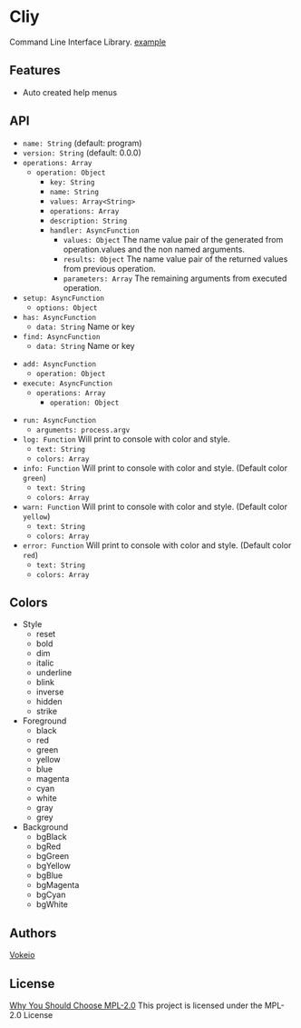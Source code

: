 
# Cliy
Command Line Interface Library. [example](https://github.com/vokeio/cliy/blob/master/example.js)

## Features
- Auto created help menus

## API
- `name: String` (default: program)
- `version: String` (default: 0.0.0)
- `operations: Array`
	- `operation: Object`
		- `key: String`
		- `name: String`
		- `values: Array<String>`
		- `operations: Array`
		- `description: String`
		- `handler: AsyncFunction`
			- `values: Object` The name value pair of the generated from operation.values and the non named arguments.
			- `results: Object` The name value pair of the returned values from previous operation.
			- `parameters: Array` The remaining arguments from executed operation.
- `setup: AsyncFunction`
	- `options: Object`
- `has: AsyncFunction`
	- `data: String` Name or key
- `find: AsyncFunction`
	- `data: String` Name or key
<!-- - `remove: AsyncFunction`
	- `operation: Object` -->
- `add: AsyncFunction`
	- `operation: Object`
- `execute: AsyncFunction`
	- `operations: Array`
		- `operation: Object`
<!-- - `parse: AsyncFunction`
	- `args: Array` -->
- `run: AsyncFunction`
	- `arguments: process.argv`
- `log: Function` Will print to console with color and style.
	- `text: String`
	- `colors: Array`
- `info: Function` Will print to console with color and style. (Default color `green`)
	- `text: String`
	- `colors: Array`
- `warn: Function` Will print to console with color and style. (Default color `yellow`)
	- `text: String`
	- `colors: Array`
- `error: Function` Will print to console with color and style. (Default color `red`)
	- `text: String`
	- `colors: Array`

## Colors
- Style
	- reset
	- bold
	- dim
	- italic
	- underline
	- blink
	- inverse
	- hidden
	- strike
- Foreground
	- black
	- red
	- green
	- yellow
	- blue
	- magenta
	- cyan
	- white
	- gray
	- grey
- Background
	- bgBlack
	- bgRed
	- bgGreen
	- bgYellow
	- bgBlue
	- bgMagenta
	- bgCyan
	- bgWhite

## Authors
[Vokeio](https://github.com/vokeio)

## License
[Why You Should Choose MPL-2.0](http://veldstra.org/2016/12/09/you-should-choose-mpl2-for-your-opensource-project.html)
This project is licensed under the MPL-2.0 License
